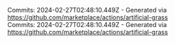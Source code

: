 Commits: 2024-02-27T02:48:10.449Z - Generated via https://github.com/marketplace/actions/artificial-grass
<br>
Commits: 2024-02-27T02:48:10.449Z - Generated via https://github.com/marketplace/actions/artificial-grass
<br>
